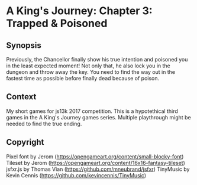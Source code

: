 # A King's Journey: Chapter 3: Trapped & Poisoned

## Synopsis
Previously, the Chancellor finally show his true intention and poisoned you in the least expected moment!
Not only that, he also lock you in the dungeon and throw away the key. You need to find the way out in the fastest time as possible before finally dead because of poison.

## Context
My short games for js13k 2017 competition.
This is a hypotethical third games in the A King's Journey games series.
Multiple playthrough might be needed to find the true ending.

## Copyright
Pixel font by Jerom (https://opengameart.org/content/small-blocky-font)
Tileset by Jerom (https://opengameart.org/content/16x16-fantasy-tileset)
jsfxr.js by Thomas Vian (https://github.com/mneubrand/jsfxr)
TinyMusic by Kevin Cennis (https://github.com/kevincennis/TinyMusic)